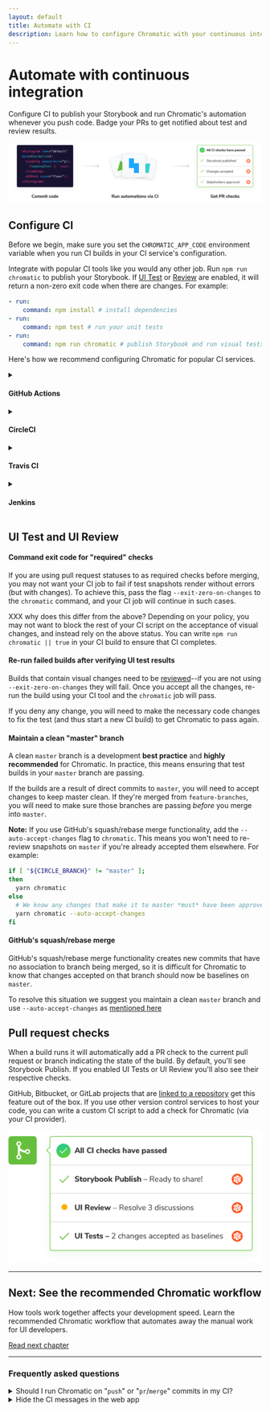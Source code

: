 ```yaml
---
layout: default
title: Automate with CI
description: Learn how to configure Chromatic with your continuous integration service
---
```


# Automate with continuous integration

Configure CI to publish your Storybook and run Chromatic's automation whenever you push code. Badge your PRs to get notified about test and review results.

![Continuous integration](img/workflow-ci.png)

## Configure CI

Before we begin, make sure you set the `CHROMATIC_APP_CODE` environment variable when you run CI builds in your CI service's configuration.

Integrate with popular CI tools like you would any other job. Run `npm run chromatic` to publish your Storybook. If [UI Test](test) or [Review](review) are enabled, it will return a non-zero exit code when there are changes. For example:

```yml
- run:
    command: npm install # install dependencies
- run:
    command: npm test # run your unit tests
- run:
    command: npm run chromatic # publish Storybook and run visual tests
```

Here's how we recommend configuring Chromatic for popular CI services.

<details>
<summary id="github-actions"><h4>GitHub Actions</h4></summary>

Chromatic has a [GitHub Action](https://github.com/chromaui/action). Add it to a workflow like so:

```yml
- uses: chromaui/action@v1
  with:
    token: ${{ secrets.GITHUB_TOKEN }}
    appCode: ${{ secrets.CHROMATIC_APP_CODE }}
```

You'll need to configure secrets in the settings tab at `https://github.com/{YOUR_ORGANSATION}/{YOUR_REPOSITORY}/settings/secrets`

GitHub Actions can run based on any GitHub event, but we recommend to run the workflow containing the Chromatic step on `push` event. The action will work on `pull-request` events too, although [it comes with some caveats](https://docs.chromatic.com/ci#pull-request-builds). All other events will not work.

For external PRs (PRs from forks of your repo) to receive the Chromatic appCode, you'll have to make the appCode public by placing it in your `package.json`. Alternatively, you could disable Chromatic on external PRs or duplicate external PRs inside your repository.

</details>

<details>
<summary id="circleci"><h4>CircleCI</h4></summary>

In your `.circleci/config.yml` add the Chromatic command to you steps.

```yml
version: 2
jobs:
  build:
    # ... your existing setup

    steps:
      - checkout
      - run: npm install
      - run: npm test
      - run: npm chromatic -a <app-code> --exit-zero-on-changes
```

For more workflow inspiriation, checkout this [Chromatic CircleCI Orb](https://circleci.com/orbs/registry/orb/wave/chromatic) that was made by a customer.

</details>

<details>
<summary id="travis"><h4>Travis CI</h4></summary>

Travis offers two type of builds for commits on pull requests: so called `pr` and `push` builds. It only makes sense to run Chromatic once per PR, so we suggest disabling Chromatic on `pr` builds for internal PRs (i.e. PRs that aren't from forks). You should make sure that you have `push` builds turned on, and add the following code to your `.travis.yml`:

```bash
- if [[ $TRAVIS_EVENT_TYPE != 'pull_request' ||  $TRAVIS_PULL_REQUEST_SLUG != $TRAVIS_REPO_SLUG ]]; then npm run chromatic; fi
```

For external PRs (PRs from forks of your repo), the above code will ensure Chromatic does run on the `pr` build, because Travis does not trigger `push` builds in such cases.

<div class="aside">
<p><b>Note:</b> We recommend running Chromatic on <code>push</code> builds as <code>pr</code> builds can't always run and fall out of the normal git ancestry. For instance, if you change the base branch of a PR, you may find that you need to re-approve changes as some history may be lost.</p>

<p>Chromatic does work with Travis <code>pr</code> builds however!</p>
</div>

</details>

<details>
<summary id="jenkins"><h4>Jenkins</h4></summary>

Instructions for Jenkins

For Jenkins' GitHub PR plugin, choose the [`ghprbPullId` specifier](https://github.com/jenkinsci/ghprb-plugin/blob/master/README.md).

</details>

## UI Test and UI Review

#### Command exit code for "required" checks

If you are using pull request statuses to as required checks before merging, you may not want your CI job to fail if test snapshots render without errors (but with changes). To achieve this, pass the flag `--exit-zero-on-changes` to the `chromatic` command, and your CI job will continue in such cases.

XXX why does this differ from the above? Depending on your policy, you may not want to block the rest of your CI script on the acceptance of visual changes, and instead rely on the above status. You can write `npm run chromatic || true` in your CI build to ensure that CI completes.

#### Re-run failed builds after verifying UI test results

Builds that contain visual changes need to be [reviewed](/builds)--if you are not using `--exit-zero-on-changes` they will fail. Once you accept all the changes, re-run the build using your CI tool and the `chromatic` job will pass.

If you deny any change, you will need to make the necessary code changes to fix the test (and thus start a new CI build) to get Chromatic to pass again.

#### Maintain a clean "master" branch

A clean `master` branch is a development **best practice** and **highly recommended** for Chromatic. In practice, this means ensuring that test builds in your `master` branch are passing.

If the builds are a result of direct commits to `master`, you will need to accept changes to keep master clean. If they're merged from `feature-branches`, you will need to make sure those branches are passing _before_ you merge into `master`.

**Note:** If you use GitHub's squash/rebase merge functionality, add the `--auto-accept-changes` flag to `chromatic`. This means you won't need to re-review snapshots on `master` if you're already accepted them elsewhere. For example:

```bash
if [ "${CIRCLE_BRANCH}" != "master" ];
then
  yarn chromatic
else
  # We know any changes that make it to master *must* have been approved
  yarn chromatic --auto-accept-changes
fi
```

#### GitHub's squash/rebase merge

GitHub's squash/rebase merge functionality creates new commits that have no association to branch being merged, so it is difficult for Chromatic to know that changes accepted on that branch should now be baselines on `master`.

To resolve this situation we suggest you maintain a clean `master` branch and use `--auto-accept-changes` as [mentioned here](/ci#maintain-a-clean-master-branch)

## Pull request checks

When a build runs it will automatically add a PR check to the current pull request or branch indicating the state of the build. By default, you'll see Storybook Publish. If you enabled UI Tests or UI Review you'll also see their respective checks.

GitHub, Bitbucket, or GitLab projects that are [linked to a repository](/access) get this feature out of the box. If you use other version control services to host your code, you can write a custom CI script to add a check for Chromatic (via your CI provider).

![PR badges](/img/prbadges.png)

---

## Next: See the recommended Chromatic workflow

How tools work together affects your development speed. Learn the recommended Chromatic workflow that automates away the manual work for UI developers.

<a class="btn primary round" href="/workflow">Read next chapter</a>

---

### Frequently asked questions

<details>
  <summary id="pull-request-builds">Should I run Chromatic on "<code>push</code>" or "<code>pr</code>/<code>merge</code>" commits in my CI?</summary>

Several CI systems offer the option of running build on either the commit that was pushed to a branch for a PR, or on a "merge" commit between that branch and the base branch (typically `master`).

Merge commits don't persist in the history of your git repository, that can cause Chromatic's baselines to be lost in certain situations. We advise not running Chromatic tests on merge commits and instead running them on the regular "push" commits. How to do this differs depending on your CI provider:

- For Travis, ensure you run Chromatic on `push` builds. Read more [below](#travis).

- For GitHub Actions, choose the [`push` event](https://help.github.com/en/articles/events-that-trigger-workflows#webhook-events).

- For Jenkins' GitHub PR plugin, choose the [`ghprbPullId` specifier](https://github.com/jenkinsci/ghprb-plugin/blob/master/README.md).

</details>

<details>
<summary>Hide the CI messages in the web app</summary>

Chromatic detects CI test runs for most services. But it's not possible for every system, which results in users seeing persistent "Setup CI / Automation" messages in the UI.

If this is happening to you, prepend `CI=true` to your test command like so `CI=true yarn chromatic...` to hide the "Setup CI" messages in Chromatic. [Learn more](/test#available-options)

</details>
